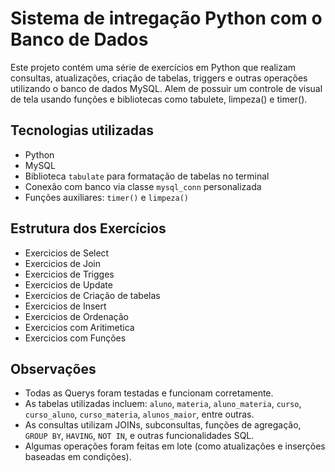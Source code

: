 # Sistema de intregação Python com o Banco de Dados

Este projeto contém uma série de exercícios em Python que realizam consultas, atualizações, criação de tabelas, triggers e outras operações utilizando o banco de dados MySQL. Alem de possuir um controle de visual de tela usando funções e bibliotecas como tabulete, limpeza() e timer().

## Tecnologias utilizadas
- Python
- MySQL
- Biblioteca `tabulate` para formatação de tabelas no terminal
- Conexão com banco via classe `mysql_conn` personalizada
- Funções auxiliares: `timer()` e `limpeza()`

## Estrutura dos Exercícios
- Exercicios de Select
- Exercicios de Join
- Exercicios de Trigges
- Exercicios de Update
- Exercicios de Criação de tabelas
- Exercicios de Insert
- Exercicios de Ordenação
- Exercicios com Aritimetica
- Exercicios com Funções

## Observações
- Todas as Querys foram testadas e funcionam corretamente.
- As tabelas utilizadas incluem: `aluno`, `materia`, `aluno_materia`, `curso`, `curso_aluno`, `curso_materia`, `alunos_maior`, entre outras.
- As consultas utilizam JOINs, subconsultas, funções de agregação, `GROUP BY`, `HAVING`, `NOT IN`, e outras funcionalidades SQL.
- Algumas operações foram feitas em lote (como atualizações e inserções baseadas em condições).
